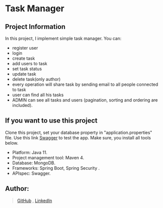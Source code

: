 # <a name="task"></a>Task Manager
## <a name="information"></a>Project Information
In this project, I implement simple task manager. You can: 
* register user
* login
* create task
* add users to task
* set task status
* update task
* delete task(only author)
* every operation will share task by sending email to all people connected to task
* user can find all his tasks
* ADMIN can see all tasks and users (pagination, sorting and ordering are included).

## <a name="use"></a>If you want to use this project
Clone this project, set your database property in "application.properties" file. Use this link [Swagger](http://localhost:8080/swagger-ui.html#/) to test the app. Make sure, you install all tools below.
* Platform: Java 11.
* Project management tool: Maven 4.
* Database: MongoDB.
* Frameworks: Spring Boot, Spring Security .
* APIspec: Swagger.

## <a name="author"></a>Author:
>[GitHub](https://github.com/TarasHryts) , 
>[LinkedIn](https://www.linkedin.com/in/taras-hryts-91353718a/)
